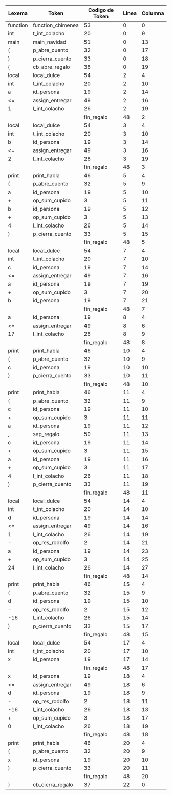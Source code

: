 | Lexema   | Token             | Codigo de Token | Linea | Columna |
| -------- | ----------------- | --------------- | ----- | ------- |
| function | function_chimenea | 53              | 0     | 0       |
| int      | t_int_colacho     | 20              | 0     | 9       |
| main     | main_navidad      | 51              | 0     | 13      |
| (        | p_abre_cuento     | 32              | 0     | 17      |
| )        | p_cierra_cuento   | 33              | 0     | 18      |
| {        | cb_abre_regalo    | 36              | 0     | 19      |
| local    | local_dulce       | 54              | 2     | 4       |
| int      | t_int_colacho     | 20              | 2     | 10      |
| a        | id_persona        | 19              | 2     | 14      |
| <=       | assign_entregar   | 49              | 2     | 16      |
| 1        | l_int_colacho     | 26              | 2     | 19      |
| |        | fin_regalo        | 48              | 2     | 20      |
| local    | local_dulce       | 54              | 3     | 4       |
| int      | t_int_colacho     | 20              | 3     | 10      |
| b        | id_persona        | 19              | 3     | 14      |
| <=       | assign_entregar   | 49              | 3     | 16      |
| 2        | l_int_colacho     | 26              | 3     | 19      |
| |        | fin_regalo        | 48              | 3     | 20      |
| print    | print_habla       | 46              | 5     | 4       |
| (        | p_abre_cuento     | 32              | 5     | 9       |
| a        | id_persona        | 19              | 5     | 10      |
| +        | op_sum_cupido     | 3               | 5     | 11      |
| b        | id_persona        | 19              | 5     | 12      |
| +        | op_sum_cupido     | 3               | 5     | 13      |
| 4        | l_int_colacho     | 26              | 5     | 14      |
| )        | p_cierra_cuento   | 33              | 5     | 15      |
| |        | fin_regalo        | 48              | 5     | 16      |
| local    | local_dulce       | 54              | 7     | 4       |
| int      | t_int_colacho     | 20              | 7     | 10      |
| c        | id_persona        | 19              | 7     | 14      |
| <=       | assign_entregar   | 49              | 7     | 16      |
| a        | id_persona        | 19              | 7     | 19      |
| +        | op_sum_cupido     | 3               | 7     | 20      |
| b        | id_persona        | 19              | 7     | 21      |
| |        | fin_regalo        | 48              | 7     | 22      |
| a        | id_persona        | 19              | 8     | 4       |
| <=       | assign_entregar   | 49              | 8     | 6       |
| 17       | l_int_colacho     | 26              | 8     | 9       |
| |        | fin_regalo        | 48              | 8     | 11      |
| print    | print_habla       | 46              | 10    | 4       |
| (        | p_abre_cuento     | 32              | 10    | 9       |
| c        | id_persona        | 19              | 10    | 10      |
| )        | p_cierra_cuento   | 33              | 10    | 11      |
| |        | fin_regalo        | 48              | 10    | 12      |
| print    | print_habla       | 46              | 11    | 4       |
| (        | p_abre_cuento     | 32              | 11    | 9       |
| c        | id_persona        | 19              | 11    | 10      |
| +        | op_sum_cupido     | 3               | 11    | 11      |
| a        | id_persona        | 19              | 11    | 12      |
| ,        | sep_regalo        | 50              | 11    | 13      |
| c        | id_persona        | 19              | 11    | 14      |
| +        | op_sum_cupido     | 3               | 11    | 15      |
| a        | id_persona        | 19              | 11    | 16      |
| +        | op_sum_cupido     | 3               | 11    | 17      |
| 4        | l_int_colacho     | 26              | 11    | 18      |
| )        | p_cierra_cuento   | 33              | 11    | 19      |
| |        | fin_regalo        | 48              | 11    | 20      |
| local    | local_dulce       | 54              | 14    | 4       |
| int      | t_int_colacho     | 20              | 14    | 10      |
| d        | id_persona        | 19              | 14    | 14      |
| <=       | assign_entregar   | 49              | 14    | 16      |
| 1        | l_int_colacho     | 26              | 14    | 19      |
| -        | op_res_rodolfo    | 2               | 14    | 21      |
| a        | id_persona        | 19              | 14    | 23      |
| +        | op_sum_cupido     | 3               | 14    | 25      |
| 24       | l_int_colacho     | 26              | 14    | 27      |
| |        | fin_regalo        | 48              | 14    | 29      |
| print    | print_habla       | 46              | 15    | 4       |
| (        | p_abre_cuento     | 32              | 15    | 9       |
| d        | id_persona        | 19              | 15    | 10      |
| -        | op_res_rodolfo    | 2               | 15    | 12      |
| -16      | l_int_colacho     | 26              | 15    | 14      |
| )        | p_cierra_cuento   | 33              | 15    | 17      |
| |        | fin_regalo        | 48              | 15    | 18      |
| local    | local_dulce       | 54              | 17    | 4       |
| int      | t_int_colacho     | 20              | 17    | 10      |
| x        | id_persona        | 19              | 17    | 14      |
| |        | fin_regalo        | 48              | 17    | 15      |
| x        | id_persona        | 19              | 18    | 4       |
| <=       | assign_entregar   | 49              | 18    | 6       |
| d        | id_persona        | 19              | 18    | 9       |
| -        | op_res_rodolfo    | 2               | 18    | 11      |
| -16      | l_int_colacho     | 26              | 18    | 13      |
| +        | op_sum_cupido     | 3               | 18    | 17      |
| 0        | l_int_colacho     | 26              | 18    | 19      |
| |        | fin_regalo        | 48              | 18    | 20      |
| print    | print_habla       | 46              | 20    | 4       |
| (        | p_abre_cuento     | 32              | 20    | 9       |
| x        | id_persona        | 19              | 20    | 10      |
| )        | p_cierra_cuento   | 33              | 20    | 11      |
| |        | fin_regalo        | 48              | 20    | 12      |
| }        | cb_cierra_regalo  | 37              | 22    | 0       |
